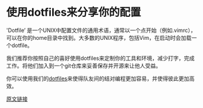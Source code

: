 # 使用dotfiles来分享你的配置

'Dotfile’ 是一个UNIX中配置文件的通用术语，通常以一个点开始（例如.vimrc），可以在你的home目录中找到。大多数的UNIX程序，包括Vim，在启动时会加载一个dotfile。

我们推荐你按照自己的喜好使用dotfiles来定制你的工具和环境，减少打字，完成工作。将他们加入到一个git仓库来妥善保存并开源来让他人受益。

你可以使用我们的[dotfiles](https://github.com/thoughtbot/dotfiles)来使得队友间的结对编程更加容易，并使得彼此更加高效。

[原文链接](https://thoughtbot.com/playbook/laptop-setup/share-configuration-with-dotfiles)
